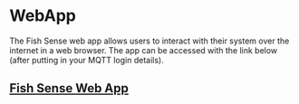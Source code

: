 # WebApp

The Fish Sense web app allows users to interact with their system over the internet in a web browser. The app can be accessed with the link below (after putting in your MQTT login details).

## [Fish Sense Web App](https://projectfishworks.github.io/WebApp/)
